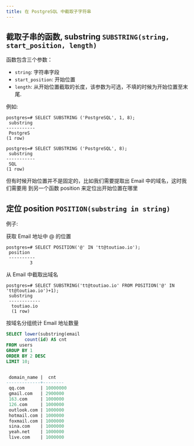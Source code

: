 ```yaml
---
title: 在 PostgreSQL 中截取子字符串
---
```


## 截取子串的函数, substring `SUBSTRING(string, start_position, length)`

函数包含三个参数：

- `string`: 字符串字段
- `start_position`: 开始位置
- `length`: 从开始位置截取的长度，该参数为可选，不填的时候为开始位置至末尾.

例如:

```
postgres=# SELECT SUBSTRING ('PostgreSQL', 1, 8);
 substring 
-----------
 PostgreS
(1 row)

postgres=# SELECT SUBSTRING ('PostgreSQL', 8);
 substring 
-----------
 SQL
(1 row)
```

但有时候开始位置并不是固定的，比如我们需要提取出 Email 中的域名，这时我们需要用
到另一个函数 position 来定位出开始位置在哪里

## 定位 position `POSITION(substring in string)`

例子:

获取 Email 地址中 @ 的位置

```
postgres=# SELECT POSITION('@' IN 'tt@toutiao.io');
 position 
 ----------
         3
```

从 Email 中截取出域名

```
postgres=# SELECT SUBSTRING('tt@toutiao.io' FROM POSITION('@' IN
'tt@toutiao.io')+1);
 substring  
 ------------
  toutiao.io
  (1 row)
```

按域名分组统计 Email 地址数量

```SQL
SELECT lower(substring(email                                                                                                                FROM position('@' IN email)+1)) AS domain_name,
       count(id) AS cnt
FROM users
GROUP BY 1
ORDER BY 2 DESC
LIMIT 10;


 domain_name |  cnt   
-------------+--------
 qq.com      | 10000000
 gmail.com   | 2900000
 163.com     | 1000000
 126.com     | 1000000
 outlook.com | 1000000
 hotmail.com | 1000000
 foxmail.com | 1000000
 sina.com    | 1000000
 yeah.net    | 1000000
 live.com    | 1000000
```
